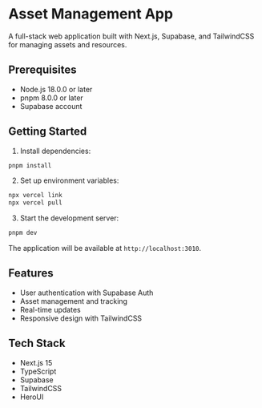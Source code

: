 # Asset Management App

A full-stack web application built with Next.js, Supabase, and TailwindCSS for managing assets and resources.

## Prerequisites

- Node.js 18.0.0 or later
- pnpm 8.0.0 or later
- Supabase account

## Getting Started

1. Install dependencies:
```bash
pnpm install
```

2. Set up environment variables:
```bash
npx vercel link
npx vercel pull
```

3. Start the development server:
```bash
pnpm dev
```

The application will be available at `http://localhost:3010`.

## Features

- User authentication with Supabase Auth
- Asset management and tracking
- Real-time updates
- Responsive design with TailwindCSS

## Tech Stack

- Next.js 15
- TypeScript
- Supabase
- TailwindCSS
- HeroUI
